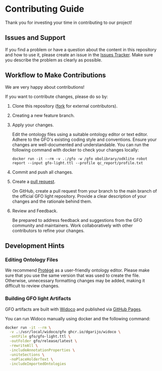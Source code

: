 # Contributing Guide

Thank you for investing your time in contributing to our project!

## Issues and Support

If you find a problem or have a question about the content in this repository and how to use it,
please create an issue in the [Issues Tracker](https://github.com/Onto-Med/gfo-light/issues).
Make sure you describe the problem as clearly as possible.

## Workflow to Make Contributions

We are very happy about contributions!

If you want to contribute changes, please do so by:

1. Clone this repository ([fork](https://github.com/Onto-Med/gfo-light/fork) for external contributors).
2. Creating a new feature branch.
3. Apply your changes.

   Edit the ontology files using a suitable ontology editor or text editor.
   Adhere to the GFO's existing coding style and conventions.
   Ensure your changes are well-documented and understandable.
   You can run the following command with docker to check your changes locally:

       docker run -it --rm -v .:/gfo -w /gfo obolibrary/odklite robot report --input gfo-light.ttl --profile qc_report/profile.txt

4. Commit and push all changes.
5. Create a [pull request](https://github.com/Onto-Med/gfo-light/pulls).

   On GitHub, create a pull request from your branch to the main branch of the official GFO light repository.
   Provide a clear description of your changes and the rationale behind them.

6. Review and Feedback.

   Be prepared to address feedback and suggestions from the GFO community and maintainers.
   Work collaboratively with other contributors to refine your changes.

## Development Hints

### Editing Ontology Files

We recommend [Protégé](https://protege.stanford.edu/) as a user-friendly ontology editor. Please make
sure that you use the same version that was used to create the file. Otherwise, unnecessary formatting
changes may be added, making it difficult to review changes.

### Building GFO light Artifacts

GFO artifacts are built with [Widoco](https://github.com/dgarijo/Widoco) and published via [GitHub Pages](https://pages.github.com/).

You can run Widoco manually using docker and the following command:

```sh
docker run -it --rm \
  -v .:/usr/local/widoco/gfo ghcr.io/dgarijo/widoco \
  -ontFile gfo/gfo-light.ttl \
  -outFolder gfo/release/latest \
  -rewriteAll \
  -includeAnnotationProperties \
  -uniteSections \
  -noPlaceHolderText \
  -includeImportedOntologies
```
